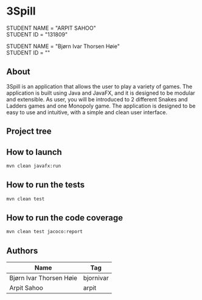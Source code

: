 # 3Spill

STUDENT NAME = "ARPIT SAHOO"  
STUDENT ID = "131809"

STUDENT NAME = "Bjørn Ivar Thorsen Høie"  
STUDENT ID = ""

## About
3Spill is an application that allows the user to play a variety of games. 
The application is built using Java and JavaFX, and it is designed to be 
modular and extensible. As user, you will be introduced to 2 different Snakes and
Ladders games and one Monopoly game. The application is designed to be easy to use and
intuitive, with a simple and clean user interface.


## Project tree


## How to launch
```bash
mvn clean javafx:run
```

## How to run the tests
```bash
mvn clean test
```
## How to run the code coverage
```bash
mvn clean test jacoco:report
```

## Authors
| Name                | Tag       |
|---------------------|-----------|
| Bjørn Ivar Thorsen Høie | bjornivar |
| Arpit Sahoo         | arpit     |